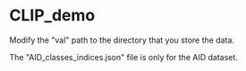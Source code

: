 # CLIP_demo

Modify the "val" path to the directory that you store the data.



The "AID_classes_indices.json" file is only for the AID dataset.
